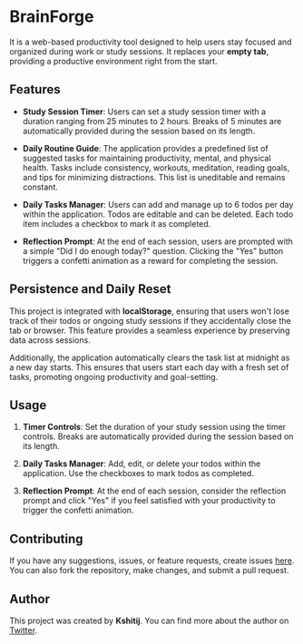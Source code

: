 # BrainForge

It is a web-based productivity tool designed to help users stay focused and organized during work or study sessions. It replaces your **empty tab**, providing a productive environment right from the start.

## Features

- **Study Session Timer**: Users can set a study session timer with a duration ranging from 25 minutes to 2 hours. Breaks of 5 minutes are automatically provided during the session based on its length.

- **Daily Routine Guide**: The application provides a predefined list of suggested tasks for maintaining productivity, mental, and physical health. Tasks include consistency, workouts, meditation, reading goals, and tips for minimizing distractions. This list is uneditable and remains constant.

- **Daily Tasks Manager**: Users can add and manage up to 6 todos per day within the application. Todos are editable and can be deleted. Each todo item includes a checkbox to mark it as completed.

- **Reflection Prompt**: At the end of each session, users are prompted with a simple "Did I do enough today?" question. Clicking the "Yes" button triggers a confetti animation as a reward for completing the session.

## Persistence and Daily Reset

This project is integrated with **localStorage**, ensuring that users won't lose track of their todos or ongoing study sessions if they accidentally close the tab or browser. This feature provides a seamless experience by preserving data across sessions.

Additionally, the application automatically clears the task list at midnight as a new day starts. This ensures that users start each day with a fresh set of tasks, promoting ongoing productivity and goal-setting.

## Usage

1. **Timer Controls**: Set the duration of your study session using the timer controls. Breaks are automatically provided during the session based on its length.

3. **Daily Tasks Manager**: Add, edit, or delete your todos within the application. Use the checkboxes to mark todos as completed.

4. **Reflection Prompt**: At the end of each session, consider the reflection prompt and click "Yes" if you feel satisfied with your productivity to trigger the confetti animation.


## Contributing

If you have any suggestions, issues, or feature requests, create issues [here](https://github.com/kshitij-hash/productivity-extension/issues). You can also fork the repository, make changes, and submit a pull request.

## Author

This project was created by **Kshitij**. You can find more about the author on [Twitter](https://twitter.com/kshitijHash).